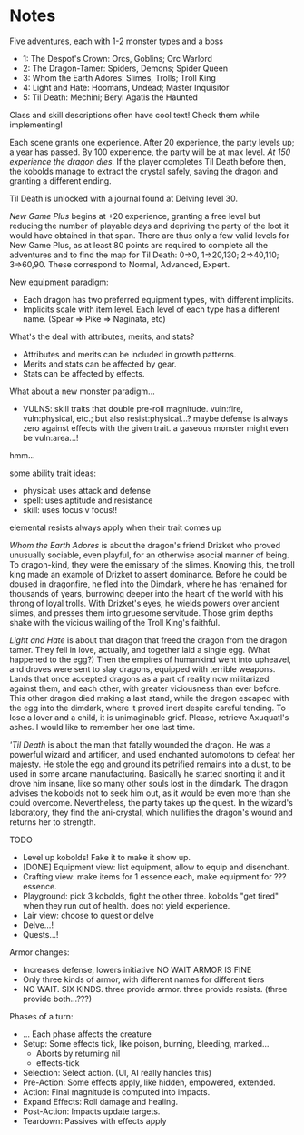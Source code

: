 # Notes

Five adventures, each with 1-2 monster types and a boss

- 1: The Despot's Crown: Orcs, Goblins; Orc Warlord
- 2: The Dragon-Tamer: Spiders, Demons; Spider Queen
- 3: Whom the Earth Adores: Slimes, Trolls; Troll King
- 4: Light and Hate: Hoomans, Undead; Master Inquisitor
- 5: Til Death: Mechini; Beryl Agatis the Haunted

Class and skill descriptions often have cool text! Check them while implementing!

Each scene grants one experience. After 20 experience, the party levels up; a year has passed. By 100 experience, the party will be at max level. *At 150 experience the dragon dies.* If the player completes Til Death before then, the kobolds manage to extract the crystal safely, saving the dragon and granting a different ending.

Til Death is unlocked with a journal found at Delving level 30.

*New Game Plus* begins at +20 experience, granting a free level but reducing the number of playable days and depriving the party of the loot it would have obtained in that span. There are thus only a few valid levels for New Game Plus, as at least 80 points are required to complete all the adventures and to find the map for Til Death: 0=>0, 1=>20,130; 2=>40,110; 3=>60,90. These correspond to Normal, Advanced, Expert.

New equipment paradigm:
- Each dragon has two preferred equipment types, with different implicits.
- Implicits scale with item level. Each level of each type has a different name. (Spear => Pike => Naginata, etc)

What's the deal with attributes, merits, and stats?
- Attributes and merits can be included in growth patterns.
- Merits and stats can be affected by gear.
- Stats can be affected by effects.

What about a new monster paradigm...

- VULNS: skill traits that double pre-roll magnitude. vuln:fire, vuln:physical, etc.; but also resist:physical...? maybe defense is always zero against effects with the given trait. a gaseous monster might even be vuln:area...!

hmm...

some ability trait ideas:

- physical: uses attack and defense
- spell: uses aptitude and resistance
- skill: uses focus v focus!!

elemental resists always apply when their trait comes up

*Whom the Earth Adores* is about the dragon's friend Drizket who proved unusually sociable, even playful, for an otherwise asocial manner of being. To dragon-kind, they were the emissary of the slimes. Knowing this, the troll king made an example of Drizket to assert dominance. Before he could be doused in dragonfire, he fled into the Dimdark, where he has remained for thousands of years, burrowing deeper into the heart of the world with his throng of loyal trolls. With Drizket's eyes, he wields powers over ancient slimes, and presses them into gruesome servitude. Those grim depths shake with the vicious wailing of the Troll King's faithful.

*Light and Hate* is about that dragon that freed the dragon from the dragon tamer. They fell in love, actually, and together laid a single egg. (What happened to the egg?) Then the empires of humankind went into upheavel, and droves were sent to slay dragons, equipped with terrible weapons. Lands that once accepted dragons as a part of reality now militarized against them, and each other, with greater viciousness than ever before. This other dragon died making a last stand, while the dragon escaped with the egg into the dimdark, where it proved inert despite careful tending. To lose a lover and a child, it is unimaginable grief. Please, retrieve Axuquatl's ashes. I would like to remember her one last time.

*'Til Death* is about the man that fatally wounded the dragon. He was a powerful wizard and artificer, and used enchanted automotons to defeat her majesty. He stole the egg and ground its petrified remains into a dust, to be used in some arcane manufacturing. Basically he started snorting it and it drove him insane, like so many other souls lost in the dimdark. The dragon advises the kobolds not to seek him out, as it would be even more than she could overcome. Nevertheless, the party takes up the quest. In the wizard's laboratory, they find the ani-crystal, which nullifies the dragon's wound and returns her to strength.

TODO
- Level up kobolds! Fake it to make it show up.
- [DONE] Equipment view: list equipment, allow to equip and disenchant.
- Crafting view: make items for 1 essence each, make equipment for ??? essence.
- Playground: pick 3 kobolds, fight the other three. kobolds "get tired" when they run out of health. does not yield experience.
- Lair view: choose to quest or delve
- Delve...!
- Quests...!

Armor changes:
- Increases defense, lowers initiative NO WAIT ARMOR IS FINE
- Only three kinds of armor, with different names for different tiers
- NO WAIT. SIX KINDS. three provide armor. three provide resists. (three provide both...???)

Phases of a turn:
- ... Each phase affects the creature
- Setup: Some effects tick, like poison, burning, bleeding, marked...
    - Aborts by returning nil
    - effects-tick
- Selection: Select action. (UI, AI really handles this)
- Pre-Action: Some effects apply, like hidden, empowered, extended.
- Action: Final magnitude is computed into impacts.
- Expand Effects: Roll damage and healing.
- Post-Action: Impacts update targets.
- Teardown: Passives with effects apply
